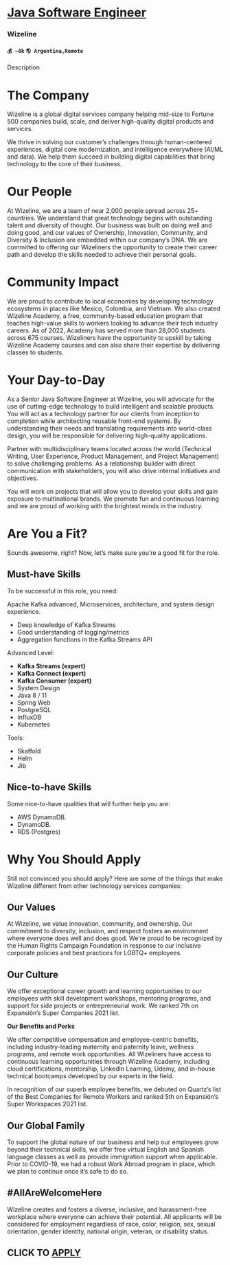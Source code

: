 # [Java Software Engineer](https://www.remotewlb.com/apply/java-software-engineer-81482)  
### Wizeline  
#### `💰 ~0k` `🌎 Argentina,Remote`  

Description

# **The Company**

Wizeline is a global digital services company helping mid-size to Fortune 500 companies build, scale, and deliver high-quality digital products and services.

We thrive in solving our customer’s challenges through human-centered experiences, digital core modernization, and intelligence everywhere (AI/ML and data). We help them succeed in building digital capabilities that bring technology to the core of their business.

# **Our People**

At Wizeline, we are a team of near 2,000 people spread across 25+ countries. We understand that great technology begins with outstanding talent and diversity of thought. Our business was built on doing well and doing good, and our values of Ownership, Innovation, Community, and Diversity & Inclusion are embedded within our company’s DNA. We are committed to offering our Wizeliners the opportunity to create their career path and develop the skills needed to achieve their personal goals.

# **Community Impact**

We are proud to contribute to local economies by developing technology ecosystems in places like Mexico, Colombia, and Vietnam. We also created Wizeline Academy, a free, community-based education program that teaches high-value skills to workers looking to advance their tech industry careers. As of 2022, Academy has served more than 28,000 students across 675 courses. Wizeliners have the opportunity to upskill by taking Wizeline Academy courses and can also share their expertise by delivering classes to students.

# **Your Day-to-Day**

As a Senior Java Software Engineer at Wizeline, you will advocate for the use of cutting-edge technology to build intelligent and scalable products. You will act as a technology partner for our clients from inception to completion while architecting reusable front-end systems. By understanding their needs and translating requirements into world-class design, you will be responsible for delivering high-quality applications.

Partner with multidisciplinary teams located across the world (Technical Writing, User Experience, Product Management, and Project Management) to solve challenging problems. As a relationship builder with direct communication with stakeholders, you will also drive internal initiatives and objectives.

You will work on projects that will allow you to develop your skills and gain exposure to multinational brands. We promote fun and continuous learning and we are proud of working with the brightest minds in the industry.

# **Are You a Fit?**

Sounds awesome, right? Now, let’s make sure you’re a good fit for the role.

## **Must-have Skills**

To be successful in this role, you need:

Apache Kafka advanced, Microservices, architecture, and system design experience.

  * Deep knowledge of Kafka Streams
  * Good understanding of logging/metrics
  * Aggregation functions in the Kafka Streams API

Advanced Level:

  * **Kafka Streams (expert)**
  * **Kafka Connect (expert)**
  * **Kafka Consumer (expert)**
  * System Design
  * Java 8 / 11
  * Spring Web
  * PostgreSQL
  * InfluxDB
  * Kubernetes

Tools:

  * Skaffold
  * Helm
  * Jib

## **Nice-to-have Skills**

Some nice-to-have qualities that will further help you are:

  * AWS DynamoDB.
  * DynamoDB.
  * RDS (Postgres)

# **Why You Should Apply**

Still not convinced you should apply? Here are some of the things that make Wizeline different from other technology services companies:

## **Our Values**

At Wizeline, we value innovation, community, and ownership. Our commitment to diversity, inclusion, and respect fosters an environment where everyone does well and does good. We're proud to be recognized by the Human Rights Campaign Foundation in response to our inclusive corporate policies and best practices for LGBTQ+ employees.

## **Our Culture**

We offer exceptional career growth and learning opportunities to our employees with skill development workshops, mentoring programs, and support for side projects or entrepreneurial work. We ranked 7th on Expansión’s Super Companies 2021 list.

**Our Benefits and Perks**

We offer competitive compensation and employee-centric benefits, including industry-leading maternity and paternity leave, wellness programs, and remote work opportunities. All Wizeliners have access to continuous learning opportunities through Wizeline Academy, including cloud certifications, mentorship, LinkedIn Learning, Udemy, and in-house technical bootcamps developed by our experts in the field.

In recognition of our superb employee benefits, we debuted on Quartz’s list of the Best Companies for Remote Workers and ranked 5th on Expansión’s Super Workspaces 2021 list.

## **Our Global Family**

To support the global nature of our business and help our employees grow beyond their technical skills, we offer free virtual English and Spanish language classes as well as provide immigration support when applicable. Prior to COVID-19, we had a robust Work Abroad program in place, which we plan to continue once it’s safe to do so.

## **#AllAreWelcomeHere**

Wizeline creates and fosters a diverse, inclusive, and harassment-free workplace where everyone can achieve their potential. All applicants will be considered for employment regardless of race, color, religion, sex, sexual orientation, gender identity, national origin, veteran, or disability status.

  
## CLICK TO [APPLY](https://www.remotewlb.com/apply/java-software-engineer-81482)

